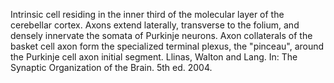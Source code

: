 Intrinsic cell residing in the inner third of the molecular layer of the cerebellar cortex. Axons extend laterally, transverse to the folium, and densely innervate the somata of Purkinje neurons. Axon collaterals of the basket cell axon form the specialized terminal plexus, the "pinceau", around the Purkinje cell axon initial segment. Llinas, Walton and Lang. In: The Synaptic Organization of the Brain. 5th ed. 2004.
